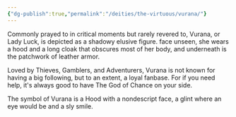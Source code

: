 ```yaml
---
{"dg-publish":true,"permalink":"/deities/the-virtuous/vurana/"}
---
```


Commonly prayed to in critical moments but rarely revered to, Vurana, or Lady Luck, is depicted as a shadowy elusive figure. face unseen, she wears a hood and a long cloak that obscures most of her body, and underneath is the patchwork of leather armor.

Loved by Thieves, Gamblers, and Adventurers, Vurana is not known for having a big following, but to an extent, a loyal fanbase. For if you need help, it's always good to have The God of Chance on your side.

The symbol of Vurana is a Hood with a nondescript face, a glint where an eye would be and a sly smile.